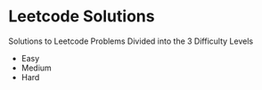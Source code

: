 # Leetcode Solutions
Solutions to Leetcode Problems 
Divided into the 3 Difficulty Levels
* Easy
* Medium
* Hard
